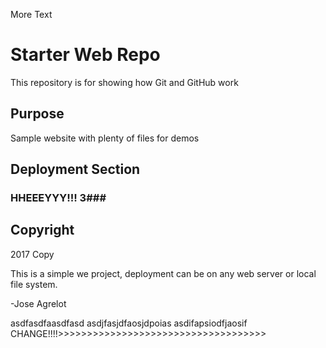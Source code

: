 More Text

# Starter Web Repo

This repository is for showing how Git and GitHub work

## Purpose

Sample website with plenty of files for demos

## Deployment Section
### HHEEEYYY!!! 3###
## Copyright

2017 Copy

This is a simple we project, deployment can be on any web
server or local file system.

-Jose Agrelot

asdfasdfaasdfasd
asdjfasjdfaosjdpoias
asdifapsiodfjaosif
CHANGE!!!!>>>>>>>>>>>>>>>>>>>>>>>>>>>>>>>>>>>>